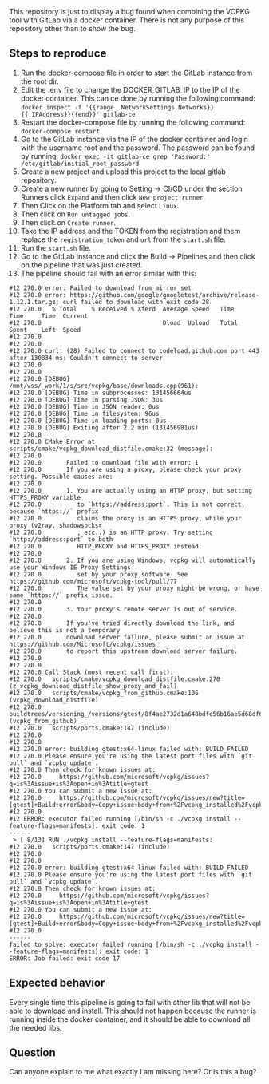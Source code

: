 This repository is just to display a bug found when combining the VCPKG tool with GitLab via a docker container.
There is not any purpose of this repository other than to show the bug.

## Steps to reproduce

1. Run the docker-compose file in order to start the GitLab instance from the root dir.
2. Edit the .env file to change the DOCKER_GITLAB_IP to the IP of the docker container. This can ce done by running the following command:
```docker inspect -f '{{range .NetworkSettings.Networks}}{{.IPAddress}}{{end}}' gitlab-ce```
3. Restart the docker-compose file by running the following command:
```docker-compose restart```
4. Go to the GitLab instance via the IP of the docker container and login with the username root and the password. The password can be found by running:
```docker exec -it gitlab-ce grep 'Password:' /etc/gitlab/initial_root_password```
5. Create a new project and upload this project to the local gitlab repository.
6. Create a new runner by going to Setting -> CI/CD under the section Runners click ``Expand`` and then click ``New project runner``.
7. Then Click on the Platform tab and select ``Linux``.
8. Then click on ``Run untagged jobs``.
9. Then click on ``Create runner``.
10. Take the IP address and the TOKEN from the registration and them replace the ``registration_token`` and ``url`` from the ``start.sh`` file. 
11.  Run the ``start.sh`` file.
12.  Go to the GitLab instance and click the Build -> Pipelines and then click on the pipeline that was just created.
13.  The pipeline should fail with an error similar with this:
```
#12 270.0 error: Failed to download from mirror set
#12 270.0 error: https://github.com/google/googletest/archive/release-1.12.1.tar.gz: curl failed to download with exit code 28
#12 270.0   % Total    % Received % Xferd  Average Speed   Time    Time     Time  Current
#12 270.0                                  Dload  Upload   Total   Spent    Left  Speed
#12 270.0 
#12 270.0 
#12 270.0 curl: (28) Failed to connect to codeload.github.com port 443 after 130834 ms: Couldn't connect to server
#12 270.0 
#12 270.0 
#12 270.0 [DEBUG] /mnt/vss/_work/1/s/src/vcpkg/base/downloads.cpp(961): 
#12 270.0 [DEBUG] Time in subprocesses: 131456664us
#12 270.0 [DEBUG] Time in parsing JSON: 3us
#12 270.0 [DEBUG] Time in JSON reader: 0us
#12 270.0 [DEBUG] Time in filesystem: 96us
#12 270.0 [DEBUG] Time in loading ports: 0us
#12 270.0 [DEBUG] Exiting after 2.2 min (131456981us)
#12 270.0 
#12 270.0 CMake Error at scripts/cmake/vcpkg_download_distfile.cmake:32 (message):
#12 270.0       
#12 270.0       Failed to download file with error: 1
#12 270.0       If you are using a proxy, please check your proxy setting. Possible causes are:
#12 270.0       
#12 270.0       1. You are actually using an HTTP proxy, but setting HTTPS_PROXY variable
#12 270.0          to `https://address:port`. This is not correct, because `https://` prefix
#12 270.0          claims the proxy is an HTTPS proxy, while your proxy (v2ray, shadowsocksr
#12 270.0          , etc..) is an HTTP proxy. Try setting `http://address:port` to both
#12 270.0          HTTP_PROXY and HTTPS_PROXY instead.
#12 270.0       
#12 270.0       2. If you are using Windows, vcpkg will automatically use your Windows IE Proxy Settings
#12 270.0          set by your proxy software. See https://github.com/microsoft/vcpkg-tool/pull/77
#12 270.0          The value set by your proxy might be wrong, or have same `https://` prefix issue.
#12 270.0       
#12 270.0       3. Your proxy's remote server is out of service.
#12 270.0       
#12 270.0       If you've tried directly download the link, and believe this is not a temporary
#12 270.0       download server failure, please submit an issue at https://github.com/Microsoft/vcpkg/issues
#12 270.0       to report this upstream download server failure.
#12 270.0       
#12 270.0 
#12 270.0 Call Stack (most recent call first):
#12 270.0   scripts/cmake/vcpkg_download_distfile.cmake:270 (z_vcpkg_download_distfile_show_proxy_and_fail)
#12 270.0   scripts/cmake/vcpkg_from_github.cmake:106 (vcpkg_download_distfile)
#12 270.0   buildtrees/versioning_/versions/gtest/8f4ae2732d1a648bdfe56b16ae5d68df63ecf344/portfile.cmake:5 (vcpkg_from_github)
#12 270.0   scripts/ports.cmake:147 (include)
#12 270.0 
#12 270.0 
#12 270.0 error: building gtest:x64-linux failed with: BUILD_FAILED
#12 270.0 Please ensure you're using the latest port files with `git pull` and `vcpkg update`.
#12 270.0 Then check for known issues at:
#12 270.0     https://github.com/microsoft/vcpkg/issues?q=is%3Aissue+is%3Aopen+in%3Atitle+gtest
#12 270.0 You can submit a new issue at:
#12 270.0     https://github.com/microsoft/vcpkg/issues/new?title=[gtest]+Build+error&body=Copy+issue+body+from+%2Fvcpkg_installed%2Fvcpkg%2Fissue_body.md
#12 270.0 
#12 ERROR: executor failed running [/bin/sh -c ./vcpkg install --feature-flags=manifests]: exit code: 1
------
 > [ 8/13] RUN ./vcpkg install --feature-flags=manifests:
#12 270.0   scripts/ports.cmake:147 (include)
#12 270.0 
#12 270.0 
#12 270.0 error: building gtest:x64-linux failed with: BUILD_FAILED
#12 270.0 Please ensure you're using the latest port files with `git pull` and `vcpkg update`.
#12 270.0 Then check for known issues at:
#12 270.0     https://github.com/microsoft/vcpkg/issues?q=is%3Aissue+is%3Aopen+in%3Atitle+gtest
#12 270.0 You can submit a new issue at:
#12 270.0     https://github.com/microsoft/vcpkg/issues/new?title=[gtest]+Build+error&body=Copy+issue+body+from+%2Fvcpkg_installed%2Fvcpkg%2Fissue_body.md
#12 270.0 
------
failed to solve: executor failed running [/bin/sh -c ./vcpkg install --feature-flags=manifests]: exit code: 1
ERROR: Job failed: exit code 17
```

## Expected behavior

Every single time this pipeline is going to fail with other lib that will not be able to download and install.
This should not happen because the runner is running inside the docker container, and it should be able to download all the needed libs.

## Question

Can anyone explain to me what exactly I am missing here? Or is this a bug?
